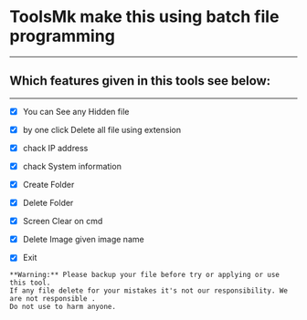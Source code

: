 # ToolsMk make this using batch file programming 

---
## Which features given in this tools see below:
---

- [x] You can See any Hidden file
- [x] by one click Delete all file using extension
- [x] chack IP address
- [x] chack System information
- [x] Create Folder
- [x] Delete Folder
- [x] Screen Clear on cmd
- [x] Delete Image given image name
- [x] Exit


```
**Warning:** Please backup your file before try or applying or use this tool.
If any file delete for your mistakes it's not our responsibility. We are not responsible .
Do not use to harm anyone.
```